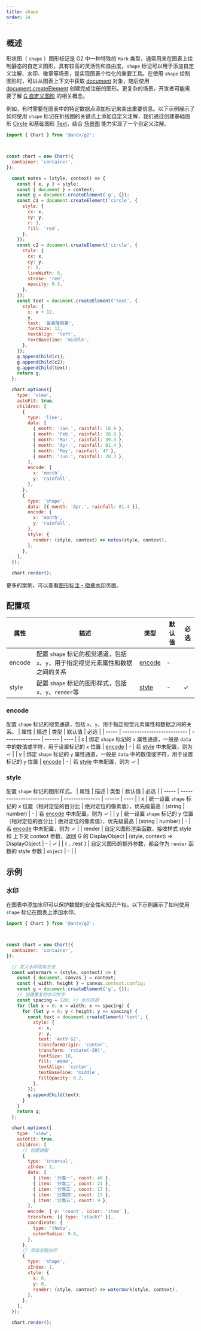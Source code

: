 ```yaml
---
title: shape
order: 24
---
```


## 概述

形状图（ `shape` ）图形标记是 G2 中一种特殊的 `Mark` 类型，通常用来在图表上绘制静态的自定义图形，具有较高的灵活性和自由度，`shape` 标记可以用于添加自定义注解、水印、徽章等场景，是实现图表个性化的重要工具。在使用 `shape` 绘制图形时，可以从图表上下文中获取 [document](https://g.antv.antgroup.com/api/builtin-objects/document) 对象，随后使用 [document.createElement](https://g.antv.antgroup.com/api/builtin-objects/document#createelement) 创建完成注册的图形。更复杂的场景，开发者可能需要了解 [G 自定义图形](https://g.antv.antgroup.com/guide/advanced-topics/custom-element) 的相关概念。

例如，有时需要在图表中的特定数据点添加标记来突出重要信息。以下示例展示了如何使用 `shape` 标记在折线图的关键点上添加自定义注解，我们通过创建基础图形 [Circle](https://g.antv.antgroup.com/api/basic/circle) 和基础图形 [Text](https://g.antv.antgroup.com/api/basic/text)，结合 [场景图](https://g.antv.antgroup.com/api/canvas/scenegraph-lifecycle) 能力实现了一个自定义注解。

```js | ob {  pin: false , autoMount: true }
import { Chart } from '@antv/g2';



const chart = new Chart({
  container: 'container',
});

  const notes = (style, context) => {
    const { x, y } = style;
    const { document } = context;
    const g = document.createElement('g', {});
    const c1 = document.createElement('circle', {
      style: {
        cx: x,
        cy: y,
        r: 3,
        fill: 'red',
      },
    });
    const c2 = document.createElement('circle', {
      style: {
        cx: x,
        cy: y,
        r: 5,
        lineWidth: 8,
        stroke: 'red',
        opacity: 0.3,
      },
    });
    const text = document.createElement('text', {
      style: {
        x: x + 12,
        y,
        text: '最高降雨量',
        fontSize: 12,
        textAlign: 'left',
        textBaseline: 'middle',
      },
    });
    g.appendChild(c1);
    g.appendChild(c2);
    g.appendChild(text);
    return g;
  };

  chart.options({
    type: 'view',
    autoFit: true,
    children: [
      {
        type: 'line',
        data: [
          { month: 'Jan.', rainfall: 18.9 },
          { month: 'Feb.', rainfall: 28.8 },
          { month: 'Mar.', rainfall: 39.3 },
          { month: 'Apr.', rainfall: 81.4 },
          { month: 'May', rainfall: 47 },
          { month: 'Jun.', rainfall: 20.3 },
        ],
        encode: {
          x: 'month',
          y: 'rainfall',
        },
      },
      {
        type: 'shape',
        data: [{ month: 'Apr.', rainfall: 81.4 }],
        encode: {
          x: 'month',
          y: 'rainfall',
        },
        style: {
          render: (style, context) => notes(style, context),
        },
      },
    ],
  });

  chart.render();
```

更多的案例，可以查看[图形标注 - 徽章水印](/examples/annotation/shape#watermark)页面。

## 配置项

| 属性   | 描述                                                                            | 类型              | 默认值 | 必选 |
| ------ | ------------------------------------------------------------------------------- | ----------------- | ------ | ---- |
| encode | 配置 `shape` 标记的视觉通道，包括`x`、`y`，用于指定视觉元素属性和数据之间的关系 | [encode](#encode) | -      |      |
| style  | 配置 `shape` 标记的图形样式，包括`x`、`y`、`render`等                           | [style](#style)   | -      | ✓    |

### encode

配置 `shape` 标记的视觉通道，包括 `x`、`y`，用于指定视觉元素属性和数据之间的关系。
| 属性 | 描述 | 类型 | 默认值 | 必选 |
| ----- | --------------------------- | --------------- | ------ | ---- |
| x | 绑定 `shape` 标记的 `x` 属性通道，一般是 `data` 中的数值或字符，用于设置标记的 `x` 位置 | [encode](/manual/core/encode) | - | 若 [style](#style) 中未配置，则为 ✓ |
| y | 绑定 `shape` 标记的 `y` 属性通道，一般是 `data` 中的数值或字符，用于设置标记的 `y` 位置 | [encode](/manual/core/encode) | - | 若 [style](#style) 中未配置，则为 ✓ |

### style

配置 `shape` 标记的图形样式。
| 属性 | 描述 | 类型 | 默认值 | 必选 |
| ----- | --------------------------- | --------------- | ------ | ---- |
| x | 统一设置 `shape` 标记的 x 位置（相对定位的百分比 \| 绝对定位的像素值），优先级最高 | (string \| number) | - | 若 [encode](#encode) 中未配置，则为 ✓ |
| y | 统一设置 `shape` 标记的 y 位置（相对定位的百分比 \| 绝对定位的像素值），优先级最高 | (string \| number) | - | 若 [encode](#encode) 中未配置，则为 ✓ |
| render | 自定义图形渲染函数，接收样式 style 和 上下文 context 参数，返回 G 的 DisplayObject | (style, context) => DisplayObject | - | ✓ |
| { ...rest } | 自定义图形的额外参数，都会作为 `render` 函数的 style 参数 | `object` | - | |

## 示例

### 水印

在图表中添加水印可以保护数据的安全性和知识产权。以下示例展示了如何使用 `shape` 标记在图表上添加水印。

```js | ob {  pin: false , autoMount: true }
import { Chart } from '@antv/g2';



const chart = new Chart({
  container: 'container',
});

  // 定义水印渲染方法
  const watermark = (style, context) => {
    const { document, canvas } = context;
    const { width, height } = canvas.context.config;
    const g = document.createElement('g', {});
    // 创建重复的水印文字
    const spacing = 120; // 水印间距
    for (let x = 0; x < width; x += spacing) {
      for (let y = 0; y < height; y += spacing) {
        const text = document.createElement('text', {
          style: {
            x: x,
            y: y,
            text: 'AntV G2',
            transformOrigin: 'center',
            transform: 'rotate(-30)',
            fontSize: 16,
            fill: '#000',
            textAlign: 'center',
            textBaseline: 'middle',
            fillOpacity: 0.2,
          },
        });
        g.appendChild(text);
      }
    }
    return g;
  };

  chart.options({
    type: 'view',
    autoFit: true,
    children: [
      // 创建饼图
      {
        type: 'interval',
        zIndex: 2,
        data: [
          { item: '分类一', count: 40 },
          { item: '分类二', count: 21 },
          { item: '分类三', count: 17 },
          { item: '分类四', count: 13 },
          { item: '分类五', count: 9 },
        ],
        encode: { y: 'count', color: 'item' },
        transform: [{ type: 'stackY' }],
        coordinate: {
          type: 'theta',
          outerRadius: 0.8,
        },
      },
      // 添加全图水印
      {
        type: 'shape',
        zIndex: 1,
        style: {
          x: 0,
          y: 0,
          render: (style, context) => watermark(style, context),
        },
      },
    ],
  });

  chart.render();
```
